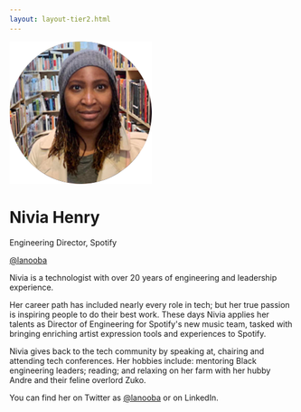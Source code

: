 ```yaml
---
layout: layout-tier2.html
---
```

<div class="container section featured-speaker">
    <div class="row">
      <div class="col-xs-12 col-sm-2 img-container">
        <img class="speaker-page-img" src="../img/speakers/Nevia-Henry-ON.png" />
        </div>
      <div class="col-xs-12 col-sm-10 copy-container">
        <h1 class="speaker-header">Nivia Henry</h1>
        <span class="speaker-subtitle">Engineering Director, Spotify</span>
        <p><a class="speaker-handle" href="https://twitter.com/Lanooba" target="_blank">@lanooba</a></p>
        <p>Nivia is a technologist with over 20 years of engineering and leadership experience.</p>
        <p>Her career path has included nearly every role in tech; but her true passion is inspiring people to do their best work.  These days Nivia applies her talents as Director of Engineering for Spotify's new music team, tasked with bringing enriching artist expression tools and experiences to Spotify.</p>
        <p>Nivia gives back to the tech community by speaking at, chairing and attending tech conferences.  Her hobbies include: mentoring Black engineering leaders; reading; and relaxing on her farm with her hubby Andre and their feline overlord Zuko.</p>
        <p>You can find her on Twitter as <a href="https://twitter.com/Lanooba">@lanooba</a> or on LinkedIn.</p>        
      </div>
    </div>
  </div>  